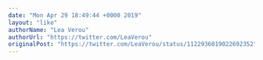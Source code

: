 ```yaml
---
date: "Mon Apr 29 18:49:44 +0000 2019"
layout: "like"
authorName: "Lea Verou"
authorUrl: "https://twitter.com/LeaVerou"
originalPost: "https://twitter.com/LeaVerou/status/1122936019022692352"
---
```

